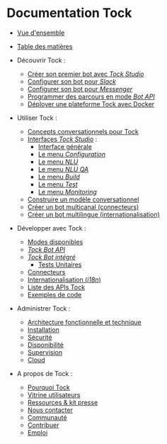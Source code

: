 # Documentation Tock

* [Vue d'ensemble](index.md)

* [Table des matières]()

* Découvrir Tock :
    * [Créer son premier bot avec _Tock Studio_](guide/studio.md)
    * [Configurer son bot pour _Slack_](guide/slack.md)
    * [Configurer son bot pour _Messenger_](guide/messenger.md)
    * [Programmer des parcours en mode _Bot API_](guide/api.md)
    * [Déployer une plateforme Tock avec Docker](guide/plateforme.md)

* Utiliser Tock :
    * [Concepts conversationnels pour Tock](utilisateur/concepts.md)
    * [Interfaces _Tock Studio_](utilisateur/studio.md) :
        * [Interface générale](utilisateur/studio/general.md)
        * [Le menu _Configuration_](utilisateur/studio/configuration.md)
        * [Le menu _NLU_](utilisateur/studio/nlu.md)
        * [Le menu _NLU QA_](utilisateur/studio/nlu-qa.md)
        * [Le menu _Build_](utilisateur/studio/build.md)
        * [Le menu _Test_](utilisateur/studio/test.md)
        * [Le menu _Monitoring_](utilisateur/studio/monitoring.md)
    * [Construire un modèle conversationnel](utilisateur/studio/build-model.md)
    * [Créer un bot multicanal (connecteurs)](utilisateur/canaux.md)
    * [Créer un bot multilingue (internationalisation)](utilisateur/i18n.md)

* Développer avec Tock :
    * [Modes disponibles](dev/modes.md)
    * [_Tock Bot API_](dev/bot-api.md)
    * [_Tock Bot intégré_](dev/bot-integre.md)
        * [Tests Unitaires](dev/tester.md)
    * [Connecteurs](dev/connecteurs.md)
    * [Internationalisation (_i18n_)](dev/i18n.md)
    * [Liste des APIs Tock](dev/api.md)
    * [Exemples de code](dev/exemples-code.md)

* Administrer Tock :
    * [Architecture fonctionnelle et technique](admin/architecture.md)
    * [Installation](admin/installation.md)
    * [Sécurité](admin/securite.md)
    * [Disponibilité](admin/disponibilite.md)
    * [Supervision](admin/supervision.md)
    * [Cloud](admin/cloud.md)

* A propos de Tock :
    * [Pourquoi Tock](apropos/pourquoi.md)
    * [Vitrine utilisateurs](apropos/vitrine.md)
    * [Ressources & kit presse](apropos/ressources.md)
    * [Nous contacter](apropos/contact.md)
    * [Communauté](apropos/communaute.md)
    * [Contribuer](apropos/contribuer.md)
    * [Emploi](apropos/emploi.md)
